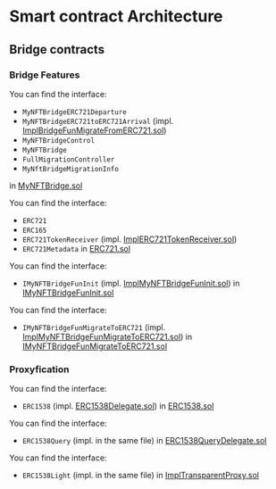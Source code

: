 # Smart contract Architecture

## Bridge contracts

### Bridge Features

You can find the interface: 
* `MyNFTBridgeERC721Departure` 
* `MyNFTBridgeERC721toERC721Arrival` (impl. [ImplBridgeFunMigrateFromERC721.sol](/Codebase/Bridge_Contracts/contracts/Implementation/BridgeFeatures/ImplBridgeFunMigrateFromERC721.sol))
* `MyNFTBridgeControl`
* `MyNFTBridge` 
* `FullMigrationController`
* `MyNftBridgeMigrationInfo` 
  
in [MyNFTBridge.sol](/Codebase/Bridge_Contracts/contracts/MyNFTBridge.sol)

You can find the interface: 
* `ERC721`
* `ERC165`
* `ERC721TokenReceiver` (impl. [ImplERC721TokenReceiver.sol](Codebase/Bridge_Contracts/contracts/Implementation/BridgeFeatures/ImplERC721TokenReceiver.sol))
* `ERC721Metadata`
in [ERC721.sol](/Codebase/Bridge_Contracts/contracts/Implementation/ERC721.sol)

You can find the interface:
* `IMyNFTBridgeFunInit` (impl. [ImplMyNFTBridgeFunInit.sol](Codebase/Bridge_Contracts/contracts/Implementation/BridgeFeatures/ImplMyNFTBridgeFunInit.sol))
in [IMyNFTBridgeFunInit.sol](/Codebase/Bridge_Contracts/contracts/Implementation/BridgeFeatures/IMyNFTBridgeFunInit.sol)

You can find the interface:
* `IMyNFTBridgeFunMigrateToERC721` (impl. [ImplMyNFTBridgeFunMigrateToERC721.sol](/Codebase/Bridge_Contracts/contracts/Implementation/ImplMyNFTBridgeFunMigrateToERC721.sol))
in [IMyNFTBridgeFunMigrateToERC721.sol](/Codebase/Bridge_Contracts/contracts/Implementation/BridgeFeatures/IMyNFTBridgeFunMigrateToERC721.sol)

### Proxyfication

You can find the interface:
* `ERC1538` (impl. [ERC1538Delegate.sol](/Codebase/Bridge_Contracts/contracts/Implementation/Proxyfication/ERC1538Delegate.sol))
in [ERC1538.sol](/Codebase/Bridge_Contracts/contracts/Implementation/Proxification/ERC138.sol)

You can find the interface:
* `ERC1538Query` (impl. in the same file)
in [ERC1538QueryDelegate.sol](/Codebase/Bridge_Contracts/contracts/Implementation/Proxyfication/ERC1538QueryDelegates.sol)

You can find the interface:
* `ERC1538Light` (impl. in the same file)
in [ImplTransparentProxy.sol](/Codebase/Bridge_Contracts/contracts/Implementation/Proxyfication/ImplTransparentProxy.sol)

